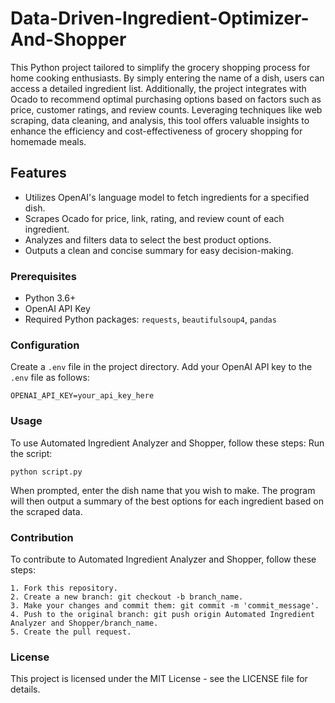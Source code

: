 # Data-Driven-Ingredient-Optimizer-And-Shopper
This Python project tailored to simplify the grocery shopping process for home cooking enthusiasts. By simply entering the name of a dish, users can access a detailed ingredient list. Additionally, the project integrates with Ocado to recommend optimal purchasing options based on factors such as price, customer ratings, and review counts. Leveraging techniques like web scraping, data cleaning, and analysis, this tool offers valuable insights to enhance the efficiency and cost-effectiveness of grocery shopping for homemade meals.

## Features
- Utilizes OpenAI's language model to fetch ingredients for a specified dish.
- Scrapes Ocado for price, link, rating, and review count of each ingredient.
- Analyzes and filters data to select the best product options.
- Outputs a clean and concise summary for easy decision-making.

### Prerequisites
- Python 3.6+
- OpenAI API Key
- Required Python packages: `requests`, `beautifulsoup4`, `pandas`

### Configuration
Create a `.env` file in the project directory. Add your OpenAI API key to the `.env` file as follows:

```
OPENAI_API_KEY=your_api_key_here
```

### Usage
To use Automated Ingredient Analyzer and Shopper, follow these steps: Run the script:
```
python script.py
```
When prompted, enter the dish name that you wish to make. The program will then output a summary of the best options for each ingredient based on the scraped data.


### Contribution
To contribute to Automated Ingredient Analyzer and Shopper, follow these steps:
```
1. Fork this repository.
2. Create a new branch: git checkout -b branch_name.
3. Make your changes and commit them: git commit -m 'commit_message'.
4. Push to the original branch: git push origin Automated Ingredient Analyzer and Shopper/branch_name.
5. Create the pull request.
```
### License
This project is licensed under the MIT License - see the LICENSE file for details.
